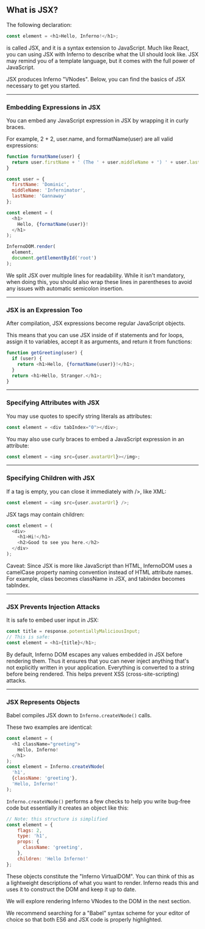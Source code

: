 What is JSX?
---
The following declaration:
```javascript
const element = <h1>Hello, Inferno!</h1>;
```
is called JSX, and it is a syntax extension to JavaScript. Much like React, you can using JSX with Inferno to describe what the UI should look like. JSX may remind you of a template language, but it comes with the full power of JavaScript.

JSX produces Inferno "VNodes". Below, you can find the basics of JSX necessary to get you started.

---

### Embedding Expressions in JSX

You can embed any JavaScript expression in JSX by wrapping it in curly braces.

For example, 2 + 2, user.name, and formatName(user) are all valid expressions:
```javascript
function formatName(user) {
  return user.firstName + ' (The ' + user.middleName + ') ' + user.lastName + ;
}

const user = {
  firstName: 'Dominic',
  middleName: 'Infernimator',
  lastName: 'Gannaway'
};

const element = (
  <h1>
    Hello, {formatName(user)}!
  </h1>
);

InfernoDOM.render(
  element,
  document.getElementById('root')
);
```

We split JSX over multiple lines for readability. While it isn't mandatory, when doing this, you should also wrap these lines in parentheses to avoid any issues with automatic semicolon insertion.

---

### JSX is an Expression Too
After compilation, JSX expressions become regular JavaScript objects.

This means that you can use JSX inside of if statements and for loops, assign it to variables, accept it as arguments, and return it from functions:
```javascript
function getGreeting(user) {
  if (user) {
    return <h1>Hello, {formatName(user)}!</h1>;
  }
  return <h1>Hello, Stranger.</h1>;
}
```
---

### Specifying Attributes with JSX
You may use quotes to specify string literals as attributes:

```javascript
const element = <div tabIndex="0"></div>;
```
You may also use curly braces to embed a JavaScript expression in an attribute:
```javascript
const element = <img src={user.avatarUrl}></img>;
```
---

### Specifying Children with JSX
If a tag is empty, you can close it immediately with />, like XML:
```javascript
const element = <img src={user.avatarUrl} />;
```
JSX tags may contain children:
```javascript
const element = (
  <div>
    <h1>Hi!</h1>
    <h2>Good to see you here.</h2>
  </div>
);
```
Caveat:
Since JSX is more like JavaScript than HTML, InfernoDOM uses a camelCase property naming convention instead of HTML attribute names.
For example, class becomes className in JSX, and tabindex becomes tabIndex.

---

### JSX Prevents Injection Attacks
It is safe to embed user input in JSX:
```javascript
const title = response.potentiallyMaliciousInput;
// This is safe:
const element = <h1>{title}</h1>;
```
By default, Inferno DOM escapes any values embedded in JSX before rendering them. Thus it ensures that you can never inject anything that's not explicitly written in your application. Everything is converted to a string before being rendered. This helps prevent XSS (cross-site-scripting) attacks.

---

### JSX Represents Objects
Babel compiles JSX down to `Inferno.createVNode()` calls.

These two examples are identical:
```javascript
const element = (
  <h1 className="greeting">
    Hello, Inferno!
  </h1>
);
const element = Inferno.createVNode(
  'h1',
  {className: 'greeting'},
  'Hello, Inferno!'
);
```
`Inferno.createVNode()` performs a few checks to help you write bug-free code but essentially it creates an object like this:

```javascript
// Note: this structure is simplified
const element = {
    flags: 2,
    type: 'h1',
    props: {
      className: 'greeting',
    },
    children: 'Hello Inferno!'
};
```
These objects constitute the "Inferno VirtualDOM". You can think of this as a lightweight descriptions of what you want to render. Inferno reads this and uses it to construct the DOM and keep it up to date.

We will explore rendering Inferno VNodes to the DOM in the next section.

We recommend searching for a "Babel" syntax scheme for your editor of choice so that both ES6 and JSX code is properly highlighted.